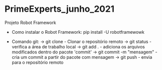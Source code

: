 # PrimeExperts_junho_2021
Projeto Robot Framework

- Como instalar o Robot Framework: 
pip install -U robotframewowk

- Comando git:
-> git clone - Clonar o repositório remoto
-> git status - verifica a área de trabalho local
-> git add . - adiciona os arquivos modificados dentro do pacote 'commit'
-> git commit -m "mensagem" -cria um commit a partir do pacote com mensagem
-> git push - envia para o repositório remoto